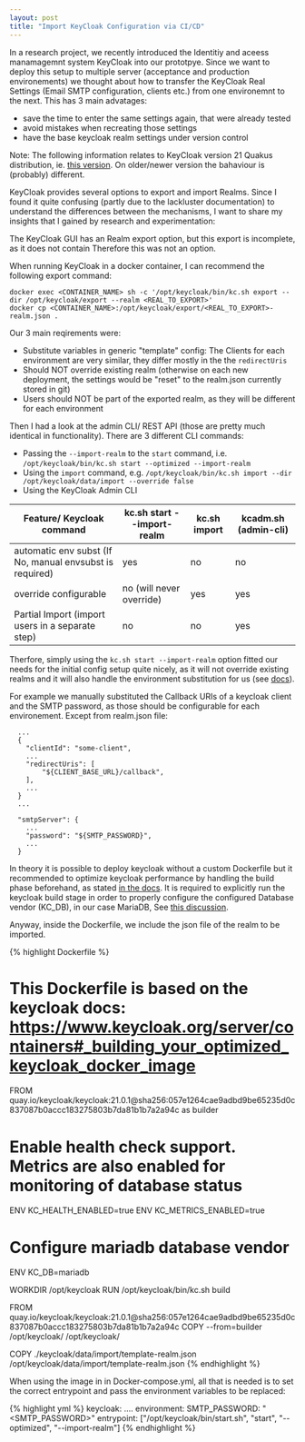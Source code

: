 ```yaml
---
layout: post
title: "Import KeyCloak Configuration via CI/CD"
---
```


In a research project, we recently introduced the Identitiy and aceess manamagemnt system KeyCloak into our prototpye. Since we want to deploy this setup to multiple server (acceptance and production environements) we thought about how to transfer the KeyCloak Real Settings (Email SMTP configuration, clients etc.) from one environemnt to the next. This has 3 main advatages:
 - save the time to enter the same settings again, that were already tested 
 - avoid mistakes when recreating those settings
 - have the base keycloak realm settings under version control

Note: The following information relates to KeyCloak version 21 Quakus distribution, ie. [this version](https://quay.io/repository/keycloak/keycloak?tab=tags&tag=21.0).
On older/newer version the bahaviour is (probably) different.

KeyCloak provides several options to export and import Realms. Since I found it quite confusing (partly due to the lackluster documentation) to understand the differences between the mechanisms, I want to share my insights that I gained by research and experimentation: 

The KeyCloak GUI has an Realm export option, but this export is incomplete, as it does not contain
Therefore this was not an option.

When running KeyCloak in a docker container, I can recommend the following export command:
```shell
docker exec <CONTAINER_NAME> sh -c '/opt/keycloak/bin/kc.sh export --dir /opt/keycloak/export --realm <REAL_TO_EXPORT>'
docker cp <CONTAINER_NAME>:/opt/keycloak/export/<REAL_TO_EXPORT>-realm.json .
```

Our 3 main reqirements were:
 - Substitute variables in generic "template" config: The Clients for each environment are  very similar, they differ mostly in the the `redirectUris`
 - Should NOT override existing realm (otherwise on each new deployment, the settings would be "reset" to the realm.json currently stored in git)
 - Users should NOT be part of the exported realm, as they will be different for each environment


Then I had a look at the admin CLI/ REST API (those are pretty much identical in functionality). There are 3 different CLI commands:
 - Passing the `--import-realm` to the `start` command, i.e. `/opt/keycloak/bin/kc.sh start --optimized --import-realm`
 - Using the `import` command, e.g. `/opt/keycloak/bin/kc.sh import --dir /opt/keycloak/data/import --override false`
 - Using the KeyCloak Admin CLI

| Feature/ Keycloak command                                | kc.sh start --import-realm | kc.sh import | kcadm.sh (admin-cli) |
|----------------------------------------------------------|----------------------------|--------------|----------------------|
| automatic env subst (If No, manual envsubst is required) | yes                        | no           | no                   |
| override configurable                                    | no (will never override)   | yes          | yes                  |
| Partial Import (import users in a separate step)           | no                         | no           | yes                  |


Therfore, simply using the `kc.sh start --import-realm` option fitted our needs for the initial config setup quite nicely, as it will not override existing realms and it will also handle the environment substitution for us (see [docs](https://www.keycloak.org/server/importExport#_importing_a_realm_during_startup)).

For example we manually substituted the Callback URIs of a keycloak client and the SMTP password, as those should be configurable for each environement. Except from realm.json file:
```
  ...
  {
    "clientId": "some-client",
    ...
    "redirectUris": [
        "${CLIENT_BASE_URL}/callback",
    ],
    ...
  }
  ...

  "smtpServer": {
    ...
    "password": "${SMTP_PASSWORD}",
    ...
  }
```

In theory it is possible to deploy keycloak without a custom Dockerfile but it recommended to optimize keycloak performance by handling the build phase beforehand, as stated [in the docs](https://www.keycloak.org/server/configuration#_create_an_optimized_keycloak_build). It is required to explicitly run the keycloak build stage in order to properly configure the configured Database vendor (KC_DB), in our case MariaDB, See [this discussion](https://groups.google.com/g/keycloak-user/c/wtCpDiFD70U).

Anyway, inside the Dockerfile, we include the json file of the realm to be imported.

{% highlight Dockerfile %}
# This Dockerfile is based on the keycloak docs: https://www.keycloak.org/server/containers#_building_your_optimized_keycloak_docker_image
FROM quay.io/keycloak/keycloak:21.0.1@sha256:057e1264cae9adbd9be65235d0c837087b0accc183275803b7da81b1b7a2a94c as builder

# Enable health check support. Metrics are also enabled for monitoring of database status
ENV KC_HEALTH_ENABLED=true
ENV KC_METRICS_ENABLED=true

# Configure mariadb database vendor
ENV KC_DB=mariadb

WORKDIR /opt/keycloak
RUN /opt/keycloak/bin/kc.sh build

FROM quay.io/keycloak/keycloak:21.0.1@sha256:057e1264cae9adbd9be65235d0c837087b0accc183275803b7da81b1b7a2a94c
COPY --from=builder /opt/keycloak/ /opt/keycloak/

COPY ./keycloak/data/import/template-realm.json /opt/keycloak/data/import/template-realm.json
{% endhighlight %}

When using the image in in Docker-compose.yml, all that is needed is to set the correct entrypoint and pass the environment variables to be replaced:

{% highlight yml %}
    keycloak:
    ....
      environment:
        SMTP_PASSWORD: "<SMTP_PASSWORD>"
    entrypoint:
      ["/opt/keycloak/bin/start.sh", "start", "--optimized", "--import-realm"]
{% endhighlight %}

